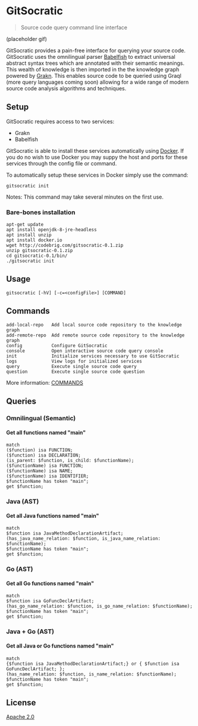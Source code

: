 # GitSocratic
> Source code query command line interface

(placeholder gif)

GitSocratic provides a pain-free interface for querying your source code. GitSocratic uses the omnilingual parser [Babelfish](https://github.com/bblfsh/bblfshd) to extract universal abstract syntax trees which are annotated with their semantic meanings. This wealth of knowledge is then imported in the the knowledge graph powered by [Grakn](https://github.com/graknlabs/grakn). This enables source code to be queried using Graql (more query languages coming soon) allowing for a wide range of modern source code analysis algorithms and techniques.

## Setup

GitSocratic requires access to two services:
 - Grakn
 - Babelfish
 
 GitSocratic is able to install these services automatically using [Docker](https://www.docker.com/).
 If you do no wish to use Docker you may suppy the host and ports for these services through the config file or command.
 
 To automatically setup these services in Docker simply use the command:
 ```
 gitsocratic init
 ```
 
 Notes: This command may take several minutes on the first use.
 
 ### Bare-bones installation
 ```
 apt-get update
apt install openjdk-8-jre-headless
apt install unzip
apt install docker.io
wget http://codebrig.com/gitsocratic-0.1.zip
unzip gitsocratic-0.1.zip
cd gitsocratic-0.1/bin/
./gitsocratic init
```

## Usage
```
gitsocratic [-hV] [-c=<configFile>] [COMMAND]
```

## Commands

```
add-local-repo   Add local source code repository to the knowledge graph
add-remote-repo  Add remote source code repository to the knowledge graph
config           Configure GitSocratic
console          Open interactive source code query console
init             Initialize services necessary to use GitSocratic
logs             View logs for initialized services
query            Execute single source code query
question         Execute single source code question
```

More information: [COMMANDS](https://github.com/CodeBrig/GitSocratic/blob/master/COMMANDS.md)

## Queries

### Omnilingual (Semantic)
#### Get all functions named "main"
```graql 
match
($function) isa FUNCTION;
($function) isa DECLARATION;
(is_parent: $function, is_child: $functionName);
($functionName) isa FUNCTION;
($functionName) isa NAME;
($functionName) isa IDENTIFIER;
$functionName has token "main";
get $function;
```

### Java (AST)
#### Get all Java functions named "main"
```graql
match
$function isa JavaMethodDeclarationArtifact;
(has_java_name_relation: $function, is_java_name_relation: $functionName);
$functionName has token "main";
get $function;
```

### Go (AST)
#### Get all Go functions named "main"
```graql
match
$function isa GoFuncDeclArtifact;
(has_go_name_relation: $function, is_go_name_relation: $functionName);
$functionName has token "main";
get $function;
```

### Java + Go (AST)
#### Get all Java or Go functions named "main"
```graql
match
{$function isa JavaMethodDeclarationArtifact;} or { $function isa GoFuncDeclArtifact; };
(has_name_relation: $function, is_name_relation: $functionName);
$functionName has token "main";
get $function;
```

## License
[Apache 2.0](https://github.com/CodeBrig/GitSocratic/LICENSE)
